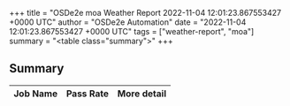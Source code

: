 +++
title = "OSDe2e moa Weather Report 2022-11-04 12:01:23.867553427 +0000 UTC"
author = "OSDe2e Automation"
date = "2022-11-04 12:01:23.867553427 +0000 UTC"
tags = ["weather-report", "moa"]
summary = "<table class=\"summary\"></table>"
+++
## Summary

| Job Name | Pass Rate | More detail |
|----------|-----------|-------------|




